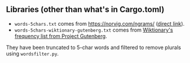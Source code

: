 
## Libraries (other than what's in Cargo.toml)

- `words-5chars.txt` comes from https://norvig.com/ngrams/ ([direct link][1]).
- `words-5chars-wiktionary-gutenberg.txt` comes from [Wiktionary's frequency list from Project Gutenberg][2].

They have been truncated to 5-char words and filtered to remove plurals using `wordsfilter.py`.


[1]: https://norvig.com/ngrams/count_1w.txt
[2]: https://en.wiktionary.org/wiki/Wiktionary:Frequency_lists/English/Project_Gutenberg
